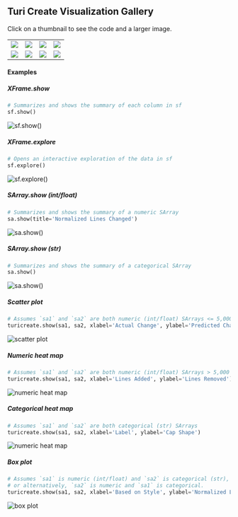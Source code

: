 ## Turi Create Visualization Gallery

Click on a thumbnail to see the code and a larger image.

<table>
  <tr>
    <td>
      <a href="#xframeshow"><img src="images/xframe_show.png"></a>
    </td>
    <td>
      <a href="#xframeexplore"><img src="images/xframe_explore_with_images.png"></a>
    </td>
    <td>
      <a href="#sarrayshow-intfloat"><img src="images/numeric_histogram.png"></a>
    </td>
    <td>
      <a href="#sarrayshow-str"><img src="images/categorical_histogram.png"></a>
    </td>
  </tr>
  <tr>
    <td>
      <a href="#scatter-plot"><img src="images/scatter_plot.png"></a>
    </td>
    <td>
      <a href="#numeric-heat-map"><img src="images/numeric_heat_map.png"></a>
    </td>
    <td>
      <a href="#categorical-heat-map"><img src="images/categorical_heat_map.png"></a>
    </td>
    <td>
      <a href="#box-plot"><img src="images/box_plot_2.png"></a>
    </td>
  </tr>
</table>

#### Examples

##### XFrame.show

```python
# Summarizes and shows the summary of each column in sf
sf.show()
```
![sf.show()](images/xframe_show.png)

##### XFrame.explore

```python
# Opens an interactive exploration of the data in sf
sf.explore()
```
![sf.explore()](images/xframe_explore_with_images.png)

##### SArray.show (int/float)

```python
# Summarizes and shows the summary of a numeric SArray
sa.show(title='Normalized Lines Changed')
```
![sa.show()](images/numeric_histogram.png)

##### SArray.show (str)

```python
# Summarizes and shows the summary of a categorical SArray
sa.show()
```
![sa.show()](images/categorical_histogram.png)

##### Scatter plot

```python
# Assumes `sa1` and `sa2` are both numeric (int/float) SArrays <= 5,000 rows
turicreate.show(sa1, sa2, xlabel='Actual Change', ylabel='Predicted Change')
```
![scatter plot](images/scatter_plot.png)

##### Numeric heat map

```python
# Assumes `sa1` and `sa2` are both numeric (int/float) SArrays > 5,000 rows
turicreate.show(sa1, sa2, xlabel='Lines Added', ylabel='Lines Removed')
```
![numeric heat map](images/numeric_heat_map.png)

##### Categorical heat map

```python
# Assumes `sa1` and `sa2` are both categorical (str) SArrays
turicreate.show(sa1, sa2, xlabel='Label', ylabel='Cap Shape')
```
![numeric heat map](images/categorical_heat_map.png)

##### Box plot

```python
# Assumes `sa1` is numeric (int/float) and `sa2` is categorical (str),
# or alternatively, `sa2` is numeric and `sa1` is categorical.
turicreate.show(sa1, sa2, xlabel='Based on Style', ylabel='Normalized Lines Changed')
```
![box plot](images/box_plot_2.png)
